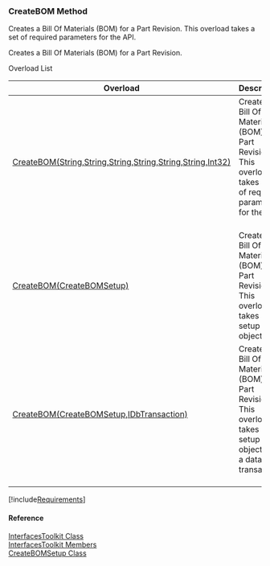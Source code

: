 ﻿### CreateBOM Method

Creates a Bill Of Materials (BOM) for a Part Revision. This overload takes a set of required parameters for the API.

Creates a Bill Of Materials (BOM) for a Part Revision.

Overload List

| Overload | Description |
| --- | --- |
| [CreateBOM(String,String,String,String,String,String,Int32)](FChoice.Toolkits.Clarify~FChoice.Toolkits.Clarify.Interfaces.InterfacesToolkit~CreateBOM(String,String,String,String,String,String,Int32).md) | Creates a Bill Of Materials (BOM) for a Part Revision. This overload takes a set of required parameters for the API.   |
| [CreateBOM(CreateBOMSetup)](FChoice.Toolkits.Clarify~FChoice.Toolkits.Clarify.Interfaces.InterfacesToolkit~CreateBOM(CreateBOMSetup).md) | Creates a Bill Of Materials (BOM) for a Part Revision. This overload takes a setup object.   |
| [CreateBOM(CreateBOMSetup,IDbTransaction)](FChoice.Toolkits.Clarify~FChoice.Toolkits.Clarify.Interfaces.InterfacesToolkit~CreateBOM(CreateBOMSetup,IDbTransaction).md) | Creates a Bill Of Materials (BOM) for a Part Revision. This overload takes a setup object and a database transaction.   |

[!include[Requirements](../partials/requirements.md)]



#### Reference

[InterfacesToolkit Class](FChoice.Toolkits.Clarify~FChoice.Toolkits.Clarify.Interfaces.InterfacesToolkit.md)  
[InterfacesToolkit Members](FChoice.Toolkits.Clarify~FChoice.Toolkits.Clarify.Interfaces.InterfacesToolkit_members.md)  
[CreateBOMSetup Class](FChoice.Toolkits.Clarify~FChoice.Toolkits.Clarify.Interfaces.CreateBOMSetup.md)